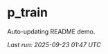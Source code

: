 # p_train

Auto-updating README demo.

<!--START_SECTION:status-->
_Last run: 2025-09-23 01:47 UTC_
<!--END_SECTION:status-->





















































































































































































































































































































































































































































































































































































































































































































